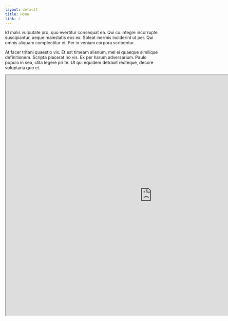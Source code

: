 ```yaml
---
layout: default
title: Home
link: /
---
```


Id malis vulputate pro, quo evertitur consequat ea. Qui cu integre incorrupte suscipiantur, aeque maiestatis eos ex. Soleat inermis inciderint ut per. Qui omnis aliquam complectitur ei. Per in veniam corpora scribentur.

At facer tritani quaestio vix. Et est timeam alienum, mel ei quaeque similique definitionem. Scripta placerat no vis. Ex per harum adversarium. Paulo populo in sea, clita legere pri te. Ut qui equidem detraxit recteque, decore voluptaria quo et.

<div id="visualisation">
	<iframe src="http://iconomical.com/customers/ODI/Beta/" width="960" height="790"> </iframe>
</div>
